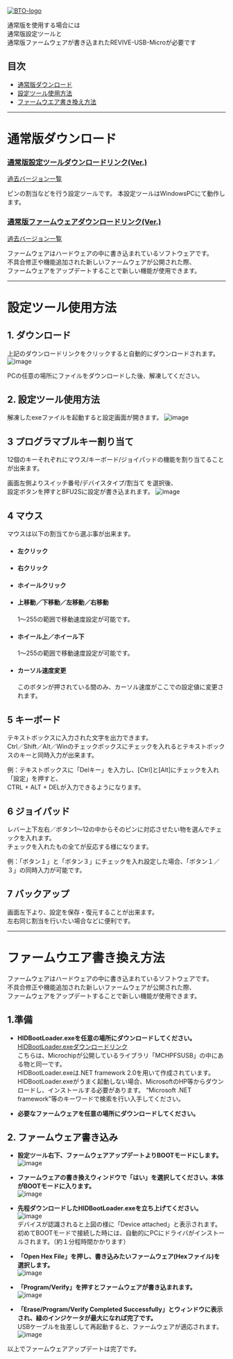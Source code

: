 [![BTO-logo](https://bit-trade-one.co.jp/wp/wp-content/uploads/2022/05/logo.png)](https://bit-trade-one.co.jp/)

通常版を使用する場合には  
通常版設定ツールと  
通常版ファームウェアが書き込まれたREVIVE-USB-Microが必要です  

## 目次
- [通常版ダウンロード](#通常版ダウンロード)  
- [設定ツール使用方法](#設定ツール使用方法)  
- [ファームウエア書き換え方法](#ファームウエア書き換え方法)  

---

# 通常版ダウンロード
### [通常版設定ツールダウンロードリンク(Ver.)]()
[過去バージョン一覧]()

ピンの割当などを行う設定ツールです。
本設定ツールはWindowsPCにて動作します。

### [通常版ファームウェアダウンロードリンク(Ver.)]()
[過去バージョン一覧]()  

ファームウェアはハードウェアの中に書き込まれているソフトウェアです。  
不具合修正や機能追加された新しいファームウェアが公開された際、   
ファームウェアをアップデートすることで新しい機能が使用できます。  

---


# 設定ツール使用方法
## 1. ダウンロード

上記のダウンロードリンクをクリックすると自動的にダウンロードされます。
![image]()

PCの任意の場所にファイルをダウンロードした後、解凍してください。

## 2. 設定ツール使用方法

解凍したexeファイルを起動すると設定画面が開きます。
![image]()

## 3 プログラマブルキー割り当て

12個のキーそれぞれにマウス/キーボード/ジョイパッドの機能を割り当てることが出来ます。

画面左側よりスイッチ番号/デバイスタイプ/割当て を選択後、  
設定ボタンを押すとBFU2Sに設定が書き込まれます。
![image]()


## 4 マウス

マウスは以下の割当てから選ぶ事が出来ます。


- ####  左クリック

- #### 右クリック  

- #### ホイールクリック

- #### 上移動／下移動／左移動／右移動 
   1～255の範囲で移動速度設定が可能です。

- #### ホイール上／ホイール下
   1～255の範囲で移動速度設定が可能です。  

- #### カーソル速度変更
   このボタンが押されている間のみ、カーソル速度がここでの設定値に変更されます。  

## 5 キーボード

テキストボックスに入力された文字を出力できます。  
Ctrl／Shift／Alt／Winのチェックボックスにチェックを入れるとテキストボックスのキーと同時入力が出来ます。 



例：テキストボックスに「Delキー」を入力し、[Ctrl]と[Alt]にチェックを入れ「設定」を押すと、  
CTRL + ALT + DELが入力できるようになります。

## 6 ジョイパッド

レバー上下左右／ボタン1～12の中からそのピンに対応させたい物を選んでチェックを入れます。  
チェックを入れたもの全てが反応する様になります。  


例：「ボタン１」と「ボタン３」にチェックを入れ設定した場合、「ボタン１／３」の同時入力が可能です。


## 7 バックアップ

画面左下より、設定を保存・復元することが出来ます。  
左右同じ割当を行いたい場合などに便利です。

---

# ファームウエア書き換え方法

ファームウェアはハードウェアの中に書き込まれているソフトウェアです。  
不具合修正や機能追加された新しいファームウェアが公開された際、  
ファームウェアをアップデートすることで新しい機能が使用できます。  

## 1.準備
- __HIDBootLoader.exeを任意の場所にダウンロードしてください。__  
 [HIDBootLoader.exeダウンロードリンク](https://github.com/bit-trade-one/ADRVMICR2-REVIVE-USB-Micro-Rev2/raw/master/Firmware/Tool/HIDBootLoader.exe)   
  こちらは、Microchipが公開しているライブラリ「MCHPFSUSB」の中にある物と同一です。  
  HIDBootLoader.exeは.NET framework 2.0を用いて作成されています。
  HIDBootLoader.exeがうまく起動しない場合、MicrosoftのHP等からダウンロードし、インストールする必要があります。
  “Microsoft .NET framework”等のキーワードで検索を行い入手してください。  

- __必要なファームウェアを任意の場所にダウンロードしてください。__  
  
## 2. ファームウェア書き込み
- __設定ツール右下、ファームウェアアップデートよりBOOTモードにします。__  
![image]()  

- __ファームウェアの書き換えウィンドウで「はい」を選択してください。本体がBOOTモードに入ります。__    
![image]()  

- __先程ダウンロードしたHIDBootLoader.exeを立ち上げてください。__    
![image](https://user-images.githubusercontent.com/85532743/170158526-76b20a94-d8ee-4429-b6af-8e27f3d92fe6.png)  
デバイスが認識されると上図の様に「Device attached」と表示されます。  
初めてBOOTモードで接続した時には、自動的にPCにドライバがインストールされます。（約１分程時間かかります） 
   
 
- __「Open Hex File」を押し、書き込みたいファームウェア(Hexファイル)を選択します。__  
![image](https://user-images.githubusercontent.com/85532743/169975424-6d0913f8-7b8a-43fa-84dc-eec7b0a77bd0.png)  

- __「Program/Verify」を押すとファームウェアが書き込まれます。__  
![image](https://user-images.githubusercontent.com/85532743/169975956-b5d252c5-158b-45fe-b4ad-20486a0c2c2f.png)  

- __「Erase/Program/Verify Completed Successfully」とウィンドウに表示され、緑のインジケータが最大になれば完了です。__    
USBケーブルを抜差しして再起動すると、ファームウェアが適応されます。
![image](https://user-images.githubusercontent.com/85532743/169977504-b4b4a0e0-5e7d-43fa-a13c-f173bf783330.png)

以上でファームウェアアップデートは完了です。
